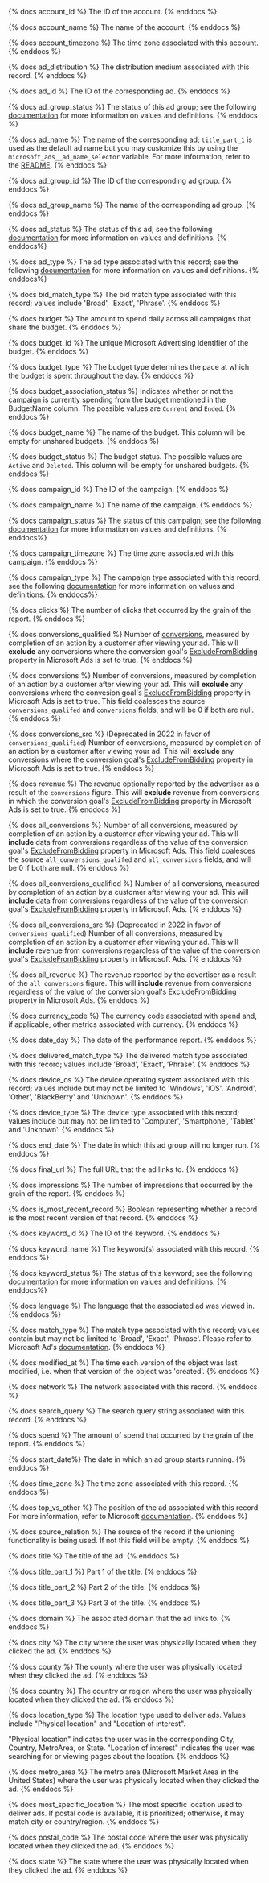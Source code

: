 {% docs account_id %}
The ID of the account.
{% enddocs %}

{% docs account_name %}
The name of the account.
{% enddocs %}

{% docs account_timezone %}
The time zone associated with this account.
{% enddocs %}

{% docs ad_distribution %}
The distribution medium associated with this record.
{% enddocs %}

{% docs ad_id %}
The ID of the corresponding ad.
{% enddocs %}

{% docs ad_group_status %}
The status of this ad group; see the following [documentation](https://help.ads.microsoft.com/apex/index/3/en/53094) for more information on values and definitions.
{% enddocs %}

{% docs ad_name %}
The name of the corresponding ad; `title_part_1` is used as the default ad name but you may customize this by using the `microsoft_ads__ad_name_selector` variable. For more information, refer to the [README](https://github.com/fivetran/dbt_microsoft_ads_source/blob/main/README.md#change-how-ad-name-is-determined).
{% enddocs %}

{% docs ad_group_id %}
The ID of the corresponding ad group.
{% enddocs %}

{% docs ad_group_name %}
The name of the corresponding ad group.
{% enddocs %}

{% docs ad_status %}
The status of this ad; see the following [documentation](https://docs.microsoft.com/en-us/advertising/campaign-management-service/adstatus?view=bingads-13) for more information on values and definitions.
{% enddocs%}

{% docs ad_type %}
The ad type associated with this record; see the following [documentation](https://docs.microsoft.com/en-us/advertising/campaign-management-service/adtype?view=bingads-13) for more information on values and definitions.
{% enddocs%}

{% docs bid_match_type %}
The bid match type associated with this record; values include 'Broad', 'Exact', 'Phrase'.
{% enddocs %}

{% docs budget %}
The amount to spend daily across all campaigns that share the budget.
{% enddocs %}

{% docs budget_id %}
The unique Microsoft Advertising identifier of the budget.
{% enddocs %}

{% docs budget_type %}
The budget type determines the pace at which the budget is spent throughout the day.
{% enddocs %}

{% docs budget_association_status %}
Indicates whether or not the campaign is currently spending from the budget mentioned in the BudgetName column. The possible values are `Current` and `Ended`.
{% enddocs %}

{% docs budget_name %}
The name of the budget. This column will be empty for unshared budgets.
{% enddocs %}

{% docs budget_status %}
The budget status. The possible values are `Active` and `Deleted`. This column will be empty for unshared budgets.
{% enddocs %}

{% docs campaign_id %}
The ID of the campaign.
{% enddocs %}

{% docs campaign_name %}
The name of the campaign.
{% enddocs %}

{% docs campaign_status %}
The status of this campaign; see the following [documentation](https://docs.microsoft.com/en-us/advertising/campaign-management-service/campaignstatus?view=bingads-13) for more information on values and definitions.
{% enddocs%}

{% docs campaign_timezone %}
The time zone associated with this campaign.
{% enddocs %}

{% docs campaign_type %}
The campaign type associated with this record; see the following [documentation](https://docs.microsoft.com/en-us/advertising/campaign-management-service/campaigntype?view=bingads-13) for more information on values and definitions.
{% enddocs%}

{% docs clicks %}
The number of clicks that occurred by the grain of the report.
{% enddocs %}

{% docs conversions_qualified %}
Number of [conversions](https://learn.microsoft.com/en-us/advertising/reporting-service/conversionperformancereportcolumn?view=bingads-13#conversionsqualified), measured by completion of an action by a customer after viewing your ad. This will **exclude** any conversions where the conversion goal's [ExcludeFromBidding](https://learn.microsoft.com/en-us/advertising/campaign-management-service/conversiongoal?view=bingads-13#excludefrombidding) property in Microsoft Ads is set to true.
{% enddocs %}

{% docs conversions %}
Number of conversions, measured by completion of an action by a customer after viewing your ad. This will **exclude** any conversions where the convesion goal's [ExcludeFromBidding](https://learn.microsoft.com/en-us/advertising/campaign-management-service/conversiongoal?view=bingads-13#excludefrombidding) property in Microsoft Ads is set to true. This field coalesces the source `conversions_qualifed` and `conversions` fields, and will be 0 if both are null.
{% enddocs %}

{% docs conversions_src %}
(Deprecated in 2022 in favor of `conversions_qualified`) Number of conversions, measured by completion of an action by a customer after viewing your ad. This will **exclude** any conversions where the conversion goal's [ExcludeFromBidding](https://learn.microsoft.com/en-us/advertising/campaign-management-service/conversiongoal?view=bingads-13#excludefrombidding) property in Microsoft Ads is set to true.
{% enddocs %}

{% docs revenue %}
The revenue optionally reported by the advertiser as a result of the `conversions` figure. This will **exclude** revenue from conversions in which the conversion goal's [ExcludeFromBidding](https://learn.microsoft.com/en-us/advertising/campaign-management-service/conversiongoal?view=bingads-13#excludefrombidding) property in Microsoft Ads is set to true.
{% enddocs %}

{% docs all_conversions %}
Number of all conversions, measured by completion of an action by a customer after viewing your ad. This will **include** data from conversions regardless of the value of the conversion goal's [ExcludeFromBidding](https://learn.microsoft.com/en-us/advertising/campaign-management-service/conversiongoal?view=bingads-13#excludefrombidding) property in Microsoft Ads. This field coalesces the source `all_conversions_qualifed` and `all_conversions` fields, and will be 0 if both are null.
{% enddocs %}

{% docs all_conversions_qualified %}
Number of all conversions, measured by completion of an action by a customer after viewing your ad. This will **include** data from conversions regardless of the value of the conversion goal's [ExcludeFromBidding](https://learn.microsoft.com/en-us/advertising/campaign-management-service/conversiongoal?view=bingads-13#excludefrombidding) property in Microsoft Ads.
{% enddocs %}

{% docs all_conversions_src %}
(Deprecated in 2022 in favor of `conversions_qualified`)
Number of all conversions, measured by completion of an action by a customer after viewing your ad. This will **include** revenue from conversions regardless of the value of the conversion goal's [ExcludeFromBidding](https://learn.microsoft.com/en-us/advertising/campaign-management-service/conversiongoal?view=bingads-13#excludefrombidding) property in Microsoft Ads.
{% enddocs %}

{% docs all_revenue %}
The revenue reported by the advertiser as a result of the `all_conversions` figure. This will **include** revenue from conversions regardless of the value of the conversion goal's [ExcludeFromBidding](https://learn.microsoft.com/en-us/advertising/campaign-management-service/conversiongoal?view=bingads-13#excludefrombidding) property in Microsoft Ads.
{% enddocs %}

{% docs currency_code %}
The currency code associated with spend and, if applicable, other metrics associated with currency.
{% enddocs %}

{% docs date_day %}
The date of the performance report.
{% enddocs %}

{% docs delivered_match_type %}
The delivered match type associated with this record; values include 'Broad', 'Exact', 'Phrase'.
{% enddocs %}

{% docs device_os %}
The device operating system associated with this record; values include but may not be limited to 'Windows', 'iOS', 'Android', 'Other', 'BlackBerry' and 'Unknown'.
{% enddocs %}

{% docs device_type %}
The device type associated with this record; values include but may not be limited to 'Computer', 'Smartphone', 'Tablet' and 'Unknown'.
{% enddocs %}

{% docs end_date %}
The date in which this ad group will no longer run.
{% enddocs %}

{% docs final_url %}
The full URL that the ad links to.
{% enddocs %}

{% docs impressions %}
The number of impressions that occurred by the grain of the report.
{% enddocs %}

{% docs is_most_recent_record %} 
Boolean representing whether a record is the most recent version of that record.
{% enddocs %}

{% docs keyword_id %}
The ID of the keyword.
{% enddocs %}

{% docs keyword_name %}
The keyword(s) associated with this record.
{% enddocs %}

{% docs keyword_status %}
The status of this keyword; see the following [documentation](https://docs.microsoft.com/en-us/advertising/campaign-management-service/keywordstatus?view=bingads-13) for more information on values and definitions.
{% enddocs%}

{% docs language %}
The language that the associated ad was viewed in.
{% enddocs %}

{% docs match_type %}
The match type associated with this record; values contain but may not be limited to 'Broad', 'Exact', 'Phrase'. Please refer to Microsoft Ad's [documentation](https://help.ads.microsoft.com/#apex/ads/en/50822/1).
{% enddocs %}

{% docs modified_at %}
The time each version of the object was last modified, i.e. when that version of the object was 'created'.
{% enddocs %}

{% docs network %}
The network associated with this record.
{% enddocs %}

{% docs search_query %}
The search query string associated with this record.
{% enddocs %}

{% docs spend %}
The amount of spend that occurred by the grain of the report.
{% enddocs %}

{% docs start_date%}
The date in which an ad group starts running.
{% enddocs %}

{% docs time_zone %}
The time zone associated with this record.
{% enddocs %}

{% docs top_vs_other %}
The position of the ad associated with this record. For more information, refer to Microsoft [documentation](https://help.ads.microsoft.com/apex/index/22/en/14009).
{% enddocs %}

{% docs source_relation %}
The source of the record if the unioning functionality is being used. If not this field will be empty.
{% enddocs %}

{% docs title %}
The title of the ad.
{% enddocs %}

{% docs title_part_1 %}
Part 1 of the title.
{% enddocs %}

{% docs title_part_2 %}
Part 2 of the title.
{% enddocs %}

{% docs title_part_3 %}
Part 3 of the title.
{% enddocs %}

{% docs domain %}
The associated domain that the ad links to.
{% enddocs %}

{% docs city %}
The city where the user was physically located when they clicked the ad.
{% enddocs %}

{% docs county %}
The county where the user was physically located when they clicked the ad.
{% enddocs %}

{% docs country %}
The country or region where the user was physically located when they clicked the ad.
{% enddocs %}

{% docs location_type %}
The location type used to deliver ads. Values include "Physical location" and "Location of interest". 

"Physical location" indicates the user was in the corresponding City, Country, MetroArea, or State. "Location of interest" indicates the user was searching for or viewing pages about the location.
{% enddocs %}

{% docs metro_area %}
The metro area (Microsoft Market Area in the United States) where the user was physically located when they clicked the ad.
{% enddocs %}

{% docs most_specific_location %}
The most specific location used to deliver ads. If postal code is available, it is prioritized; otherwise, it may match city or country/region.
{% enddocs %}

{% docs postal_code %}
The postal code where the user was physically located when they clicked the ad.
{% enddocs %}

{% docs state %}
The state where the user was physically located when they clicked the ad.
{% enddocs %}
